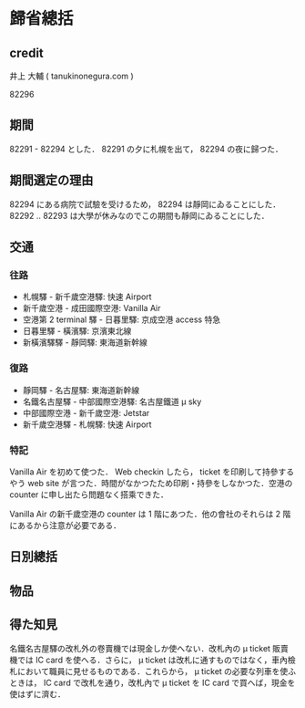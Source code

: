 # 歸省總括

## credit

井上 大輔 ( tanukinonegura.com )

82296

## 期間

82291 - 82294 とした． 82291 の夕に札幌を出て， 82294 の夜に歸つた．

## 期間選定の理由

82294 にある病院で試驗を受けるため， 82294 は靜岡にゐることにした． 82292 .. 82293 は大學が休みなのでこの期間も靜岡にゐることにした．

## 交通

### 往路

- 札幌驛 - 新千歲空港驛: 快速 Airport
- 新千歲空港 - 成田國際空港: Vanilla Air
- 空港第 2 terminal 驛 - 日暮里驛: 京成空港 access 特急
- 日暮里驛 - 橫濱驛: 京濱東北線
- 新橫濱驛驛 - 靜岡驛: 東海道新幹線

### 復路

- 靜岡驛 - 名古屋驛: 東海道新幹線
- 名鐵名古屋驛 - 中部國際空港驛: 名古屋鐵道 μ sky
- 中部國際空港 - 新千歲空港: Jetstar
- 新千歲空港驛 - 札幌驛: 快速 Airport

### 特記

Vanilla Air を初めて使つた． Web checkin したら， ticket を印刷して持參するやう web site が言つた．時間がなかつたため印刷・持參をしなかつた．空港の counter に申し出たら問題なく搭乘できた．

Vanilla Air の新千歲空港の counter は 1 階にあつた．他の會社のそれらは 2 階にあるから注意が必要である．

## 日別總括


## 物品

## 得た知見

名鐵名古屋驛の改札外の卷賣機では現金しか使へない．改札內の μ ticket 販賣機では IC card を使へる．さらに， μ ticket は改札に通すものではなく，車內檢札において職員に見せるものである．これらから， μ ticket の必要な列車を使ふときは， IC card で改札を通り，改札內で μ ticket を IC card で買へば，現金を使はずに濟む．
